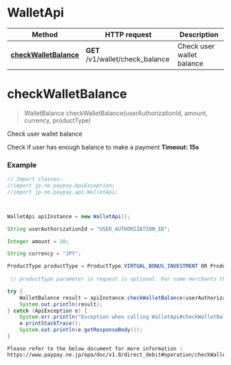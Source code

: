 # WalletApi


Method | HTTP request | Description
------------- | ------------- | -------------
[**checkWalletBalance**](WalletApi.md#checkWalletBalance) | **GET** /v1/wallet/check_balance | Check user wallet balance




<a name="checkWalletBalance"></a>
# **checkWalletBalance**
> WalletBalance checkWalletBalance(userAuthorizationId, amount, currency, productType)

Check user wallet balance

Check if user has enough balance to make a payment  **Timeout: 15s** 

### Example
```java
// Import classes:
//import jp.ne.paypay.ApiException;
//import jp.ne.paypay.api.WalletApi;



WalletApi apiInstance = new WalletApi();

String userAuthorizationId = "USER_AUTHORIZATION_ID";

Integer amount = 10;

String currency = "JPY";

ProductType productType = ProductType.VIRTUAL_BONUS_INVESTMENT OR ProductType.PAY_LATER_REPAYMENT
                            
 // productType parameter in request is optional. For some merchants that are restricted to use only certain product types, the product type must be properly set.

try {
    WalletBalance result = apiInstance.checkWalletBalance(userAuthorizationId, amount, currency, null);
    System.out.println(result);
} catch (ApiException e) {
    System.err.println("Exception when calling WalletApi#checkWalletBalance");
    e.printStackTrace();
    System.out.println(e.getResponseBody());
}
```
```
Please refer to the below document for more information :
https://www.paypay.ne.jp/opa/doc/v1.0/direct_debit#operation/checkWalletBalance
```
